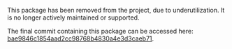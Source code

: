 This package has been removed from the project, due to underutilization. It is no longer actively maintained or supported.

The final commit containing this package can be accessed here: [bae9846c1854aad2cc98768b4830a4e3d3caeb71](https://github.com/aktin/dwh-import/tree/bae9846c1854aad2cc98768b4830a4e3d3caeb71/demo-server).